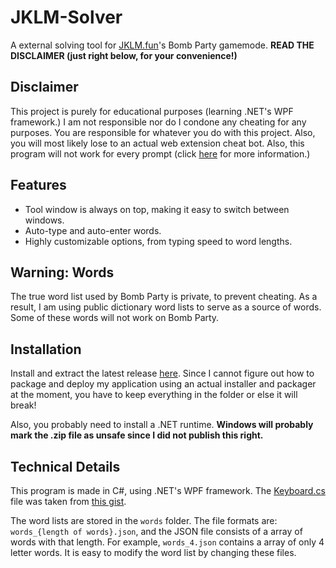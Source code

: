 # JKLM-Solver
A external solving tool for [JKLM.fun](https://jklm.fun/)'s Bomb Party gamemode. **READ THE DISCLAIMER (just right below, for your convenience!)**

## Disclaimer
This project is purely for educational purposes (learning .NET's WPF framework.) I am not responsible nor do I condone any cheating for any purposes. You are responsible for whatever you do with this project. Also, you will most likely lose to an actual web extension cheat bot. Also, this program will not work for every prompt (click [here](#warning-words) for more information.)

## Features
- Tool window is always on top, making it easy to switch between windows.
- Auto-type and auto-enter words.
- Highly customizable options, from typing speed to word lengths.

## Warning: Words 
The true word list used by Bomb Party is private, to prevent cheating. As a result, I am using public dictionary word lists to serve as a source of words. Some of these words will not work on Bomb Party. 

## Installation
Install and extract the latest release [here](https://github.com/dannynotsmart/JKLM-Solver/releases). Since I cannot figure out how to package and deploy my application using an actual installer and packager at the moment, you have to keep everything in the folder or else it will break!

Also, you probably need to install a .NET runtime. **Windows will probably mark the .zip file as unsafe since I did not publish this right.** 

## Technical Details
This program is made in C#, using .NET's WPF framework. The [Keyboard.cs](./Keyboard.cs) file was taken from [this gist](https://gist.github.com/DrustZ/640912b9d5cb745a3a56971c9bd58ac7).

The word lists are stored in the `words` folder. The file formats are: `words_{length of words}.json`, and the JSON file consists of a array of words with that length. For example, `words_4.json` contains a array of only 4 letter words. It is easy to modify the word list by changing these files.